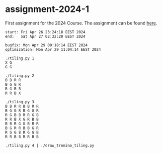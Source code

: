 # assignment-2024-1

First assignment for the 2024 Course. The assignment can be found [here](https://github.com/dmst-algorithms-course/assignment-2024-1/blob/main/assignment-2024-1.pdf).

```
start: Fri Apr 26 23:24:18 EEST 2024
end:   Sat Apr 27 02:32:20 EEST 2024

bugfix: Mon Apr 29 00:18:14 EEST 2024
optimization: Mon Apr 29 11:04:14 EEST 2024

./tiling.py 1
X G
G G

./tiling.py 2
B B R R
B G G R
R G B B
R R B X

./tiling.py 3
B B R R B B R R
B G G R B G G R
R G B B R R G B
R R B X G R B B
B B R G G B R R
B G R R B B G R
R G G B R G G B
R R B B R R B B

./tiling.py 4 | ./draw_tromino_tiling.py
```
